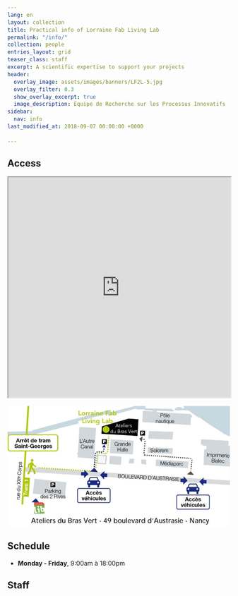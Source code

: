 ```yaml
---
lang: en
layout: collection
title: Practical info of Lorraine Fab Living Lab
permalink: "/info/"
collection: people
entries_layout: grid
teaser_class: staff
excerpt: A scientific expertise to support your projects
header:
  overlay_image: assets/images/banners/LF2L-5.jpg
  overlay_filter: 0.3
  show_overlay_excerpt: true
  image_description: Equipe de Recherche sur les Processus Innovatifs
sidebar:
  nav: info
last_modified_at: 2018-09-07 00:00:00 +0000

---
```

## Access 

<iframe src="https://www.google.com/maps/d/embed?mid=zjoguh0NVOXo.kZTYPT-5FrXA"  width="100%" height="500px"></iframe>

![Plan Acces to LF2L](/assets/images/6-info/plan-acces-LF2L.jpg)


## Schedule

- **Monday - Friday**, 9:00am à 18:00pm 

## Staff
